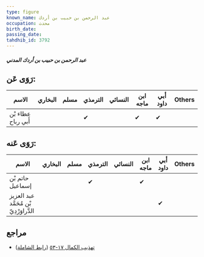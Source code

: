 ```yaml
---
type: figure
known_name: عبد الرحمن بن حبيب بن أردك
occupation: محدث
birth_date:
passing_date:
tahdhib_id: 3792
---
```

##### عبد الرحمن بن حبيب بن أردك المدني

## رَوَى عَن:
| الاسم              | البخاري | مسلم | الترمذي | النسائي | ابن ماجه | أبي داود | Others |
| ------------------ | ------- | ---- | ------- | ------- | -------- | -------- | ------ |
| عطاء بْن أَبي رباح |         |      | ✔       |         | ✔        | ✔        |        |
## رَوَى عَنه:
| الاسم                                   | البخاري | مسلم | الترمذي | النسائي | ابن ماجه | أبي داود | Others |
| --------------------------------------- | ------- | ---- | ------- | ------- | -------- | -------- | ------ |
| حاتم بْن إسماعيل                        |         |      | ✔       |         | ✔        |          |        |
| عبد العزيز بْن مُحَمَّد الدَّراوَرْدِيّ |         |      |         |         |          | ✔        |        |
## مراجع
- [تهذيب الكمال ١٧-٥٣](obsidian://open?vault=Tahdhib-al-Kamal&file=Figures/٣٧٩٢-عبد%20الرحمن%20بن%20حبيب%20بن%20أردك%20المدني) ([رابط الشاملة](https://shamela.ws/book/3722/8603))